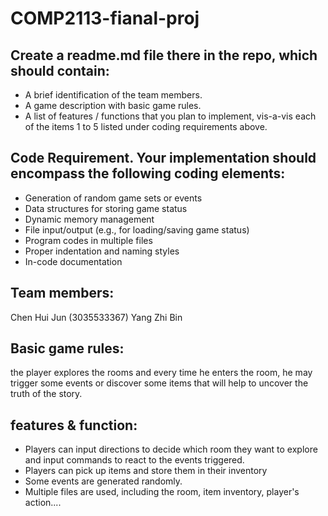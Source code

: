 # COMP2113-fianal-proj
## Create a readme.md file there in the repo, which should contain:
- A brief identification of the team members.
- A game description with basic game rules.
- A list of features / functions that you plan to implement, vis-a-vis each of the items 1 to 5 listed under coding requirements above.
## Code Requirement. Your implementation should encompass the following coding elements:
- Generation of random game sets or events
- Data structures for storing game status
- Dynamic memory management
- File input/output (e.g., for loading/saving game status)
- Program codes in multiple files
- Proper indentation and naming styles
- In-code documentation
## Team members: 
Chen Hui Jun (3035533367)
Yang Zhi Bin 
## Basic game rules: 
the player explores the rooms and every time he enters the room, he may trigger some events or discover some items that will help to uncover the truth of the story.
## features & function:
- Players can input directions to decide which room they want to explore and input commands to react to the events triggered.
- Players can pick up items and store them in their inventory
- Some events are generated randomly.
- Multiple files are used, including the room, item inventory, player's action....
